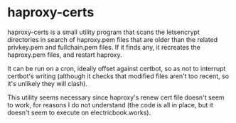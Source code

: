 # haproxy-certs

haproxy-certs is a small utility program that scans the letsencrypt directories in search of haproxy.pem files that are older than the related privkey.pem and fullchain.pem files. If it finds any, it recreates the haproxy.pem files, and restart haproxy.

It can be run on a cron, ideally offset against certbot, so as not to interrupt certbot's writing (although it checks that modified files aren't too recent, so it's unlikely they will clash).

This utility seems necessary since haproxy's renew cert file doesn't seem to work, for reasons I do not understand (the code is all in place, but it doesn't seem to execute on electricbook.works).